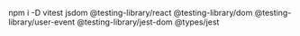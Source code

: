 npm i -D vitest jsdom @testing-library/react @testing-library/dom @testing-library/user-event @testing-library/jest-dom @types/jest
